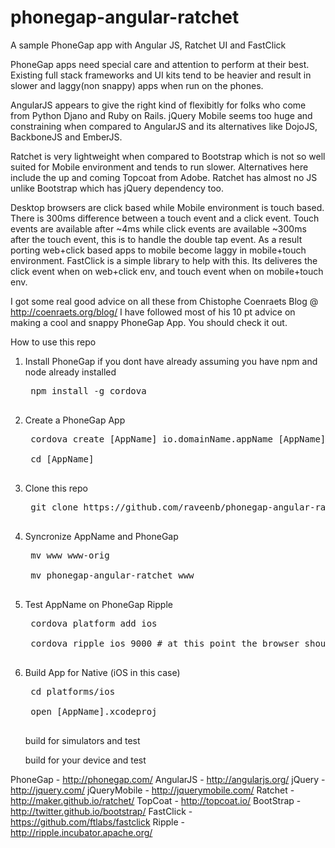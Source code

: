 phonegap-angular-ratchet
========================
A sample PhoneGap app with Angular JS, Ratchet UI and FastClick

PhoneGap apps need special care and attention to perform at their best. Existing full stack frameworks and UI kits tend to be heavier and result in slower and laggy(non snappy) apps when run on the phones.

AngularJS appears to give the right kind of flexibitly for folks who come from Python Djano and Ruby on Rails. jQuery Mobile seems too huge and constraining when compared to AngularJS and its alternatives like DojoJS, BackboneJS and EmberJS.

Ratchet is very lightweight when compared to Bootstrap which is not so well suited for Mobile environment and tends to run slower. Alternatives here include the up and coming Topcoat from Adobe. Ratchet has almost no JS unlike Bootstrap which has jQuery dependency too.

Desktop browsers are click based while Mobile environment is touch based. There is 300ms difference between a touch event and a click event. Touch events are available after ~4ms while click events are available ~300ms after the touch event, this is to handle the double tap event. As a result porting web+click based apps to mobile become laggy in mobile+touch environment. FastClick is a simple library to help with this. Its deliveres the click event when on web+click env, and touch event when on mobile+touch env.

I got some real good advice on all these from Chistophe Coenraets Blog @ http://coenraets.org/blog/ I have followed most of his 10 pt advice on making a cool and snappy PhoneGap App. You should check it out.

How to use this repo

1. Install PhoneGap if you dont have already assuming you have npm and node already installed
    <pre>
    npm install -g cordova
    </pre>
2. Create a PhoneGap App
    <pre>
    cordova create [AppName] io.domainName.appName [AppName] 
    
    cd [AppName]
    </pre>
3. Clone this repo 
    <pre>
    git clone https://github.com/raveenb/phonegap-angular-ratchet/
    </pre>
4. Syncronize AppName and PhoneGap
    <pre>
    mv www www-orig
    
    mv phonegap-angular-ratchet www
    </pre>
5. Test AppName on PhoneGap Ripple
    <pre>
    cordova platform add ios
    
    cordova ripple ios 9000 # at this point the browser should open with the app running, ripple awesome!
    </pre>
6. Build App for Native (iOS in this case)
    <pre>
    cd platforms/ios

    open [AppName].xcodeproj
    </pre>
    build for simulators and test
    
    build for your device and test
    

PhoneGap - http://phonegap.com/
AngularJS - http://angularjs.org/
jQuery - http://jquery.com/
jQueryMobile - http://jquerymobile.com/
Ratchet - http://maker.github.io/ratchet/
TopCoat - http://topcoat.io/
BootStrap - http://twitter.github.io/bootstrap/
FastClick - https://github.com/ftlabs/fastclick
Ripple - http://ripple.incubator.apache.org/

